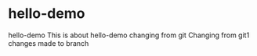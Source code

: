 # hello-demo
hello-demo
This is about hello-demo
changing from git
Changing from git1
changes made to branch

